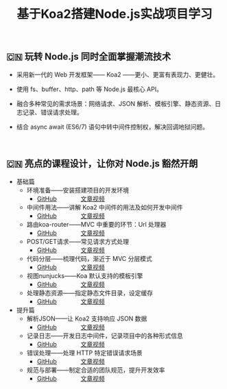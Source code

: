 <h1 align="center">基于Koa2搭建Node.js实战项目学习</h1>

<br/>


## 🇨🇳  玩转 Node.js 同时全面掌握潮流技术 

* 采用新一代的 Web 开发框架—— Koa2 ——更小、更富有表现力、更健壮。 

* 使用 fs、buffer、http、path 等 Node.js 最核心 API。

* 融合多种常见的需求场景：网络请求、JSON 解析、模板引擎、静态资源、日志记录、错误请求处理。 

* 结合 async await (ES6/7) 语句中转中间件控制权，解决回调地狱问题。

<br/>


## 🇨🇳  亮点的课程设计，让你对 Node.js 豁然开朗 

-  基础篇
   - 环境准备——安装搭建项目的开发环境
      - [GitHub](https://github.com/ikcamp/koa2-tutorial/tree/0-start)　　　　[文章视频](https://camp.qianduan.group/koa2/2/1/1)
   - 中间件用法——讲解 Koa2 中间件的用法及如何开发中间件
      - [GitHub](https://github.com/ikcamp/koa2-tutorial/tree/1-middleware)　　　　[文章视频](https://camp.qianduan.group/koa2/2/1/2)
   - 路由koa-router——MVC 中重要的环节：Url 处理器
      - [GitHub](https://github.com/ikcamp/koa2-tutorial/tree/2-koa-router)　　　　[文章视频](https://camp.qianduan.group/koa2/2/1/3)
   - POST/GET请求——常见请求方式处理
      - [GitHub](https://github.com/ikcamp/koa2-tutorial/tree/3-router-request)　　　　[文章视频](https://camp.qianduan.group/koa2/2/1/4)
   - 代码分层——梳理代码，渐近于 MVC 分层模式
      - [GitHub](https://github.com/ikcamp/koa2-tutorial/tree/4-refactor)　　　　[文章视频](https://camp.qianduan.group/koa2/2/1/5)
   - 视图nunjucks——Koa 默认支持的模板引擎
      - [GitHub](https://github.com/ikcamp/koa2-tutorial/tree/5-nunjucks)　　　　[文章视频](https://camp.qianduan.group/koa2/2/1/6)
   - 处理静态资源——指定静态文件目录，设定缓存
      - [GitHub](https://github.com/ikcamp/koa2-tutorial/tree/6-static)　　　　[文章视频](https://camp.qianduan.group/koa2/2/1/7)
- 提升篇
   - 解析JSON——让 Koa2 支持响应 JSON 数据
      - [GitHub](https://github.com/ikcamp/koa2-tutorial/tree/7-mi-send)　　　　[文章视频](https://camp.qianduan.group/koa2/2/2/1)
   - 记录日志——开发日志中间件，记录项目中的各种形式信息
      - [GitHub](https://github.com/ikcamp/koa2-tutorial/tree/8-mi-log)　　　　[文章视频](https://camp.qianduan.group/koa2/2/2/2)
   - 错误处理——处理 HTTP 特定错误请求场景
      - [GitHub](https://github.com/ikcamp/koa2-tutorial/tree/9-mi-http-error)　　　　[文章视频](https://camp.qianduan.group/koa2/2/2/3)
   - 规范与部署——制定合适的团队规范，提升开发效率
      - [GitHub](https://github.com/ikcamp/koa2-tutorial/tree/10-mi-rule)　　　　[文章视频](https://camp.qianduan.group/koa2/2/2/5)

